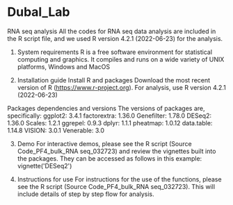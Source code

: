 # Dubal_Lab

RNA seq analysis
All the codes for RNA seq data analysis are included in the R script file, and we used R version 4.2.1 (2022-06-23) for the analysis.


1. System requirements
R is a free software environment for statistical computing and graphics. It compiles and runs on a wide variety of UNIX platforms, Windows and MacOS

2. Installation guide
Install R and packages
Download the most recent version of R (https://www.r-project.org). 
For analysis, use R version 4.2.1 (2022-06-23)

Packages dependencies and versions
The versions of packages are, specifically:
ggplot2: 3.4.1
factorextra: 1.36.0
Genefilter: 1.78.0
DESeq2: 1.36.0
Scales: 1.2.1
ggrepel: 0.9.3
dplyr: 1.1.1
pheatmap: 1.0.12
data.table: 1.14.8
VISION: 3.0.1
Venerable: 3.0

3. Demo 
For interactive demos, please see the R script (Source Code_PF4_bulk_RNA seq_032723) and review the vignettes built into the packages. They can be accessed as follows in this example: vignette('DESeq2')

4. Instructions for use
For instructions for the use of the functions, please see the R script (Source Code_PF4_bulk_RNA seq_032723). This will include details of step by step flow for analysis.
